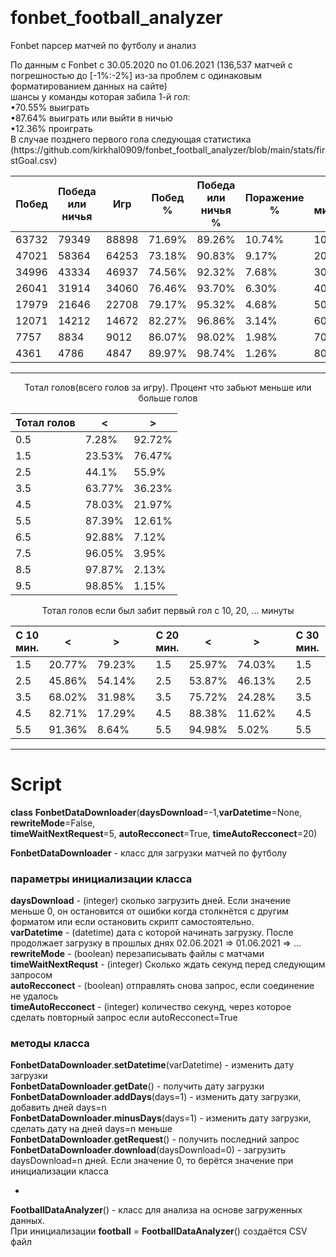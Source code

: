﻿﻿<h1 class="code-line" data-line-start=0 data-line-end=1 ><a id="fonbet_football_analyzer_0"></a>fonbet_football_analyzer</h1>
<p class="has-line-data" data-line-start="1" data-line-end="2">Fonbet парсер матчей по футболу и анализ</p>
<p class="has-line-data" data-line-start="3" data-line-end="9">По данным с Fonbet с 30.05.2020 по 01.06.2021 (136,537 матчей с погрешностью до [-1%:-2%] из-за проблем с одинаковым форматированием данных на сайте)<br>
шансы у команды которая забила 1-й гол:<br>
•70.55% выиграть<br>
•87.64% выиграть или выйти в ничью<br>
•12.36% проиграть<br>
В случае позднего первого гола следующая статистика (https://github.com/kirkhal0909/fonbet_football_analyzer/blob/main/stats/firstGoal.csv)</p>
<table class="table table-striped table-bordered">
<thead>
<tr>
<th>Побед</th>
<th>Победа или ничья</th>
<th>Игр</th>
<th>Побед %</th>
<th>Победа или ничья %</th>
<th>Поражение %</th>
<th>с минуты</th>
</tr>
</thead>
<tbody>
<tr>
<td>63732</td>
<td>79349</td>
<td>88898</td>
<td>71.69%</td>
<td>89.26%</td>
<td>10.74%</td>
<td>10</td>
</tr>
<tr>
<td>47021</td>
<td>58364</td>
<td>64253</td>
<td>73.18%</td>
<td>90.83%</td>
<td>9.17%</td>
<td>20</td>
</tr>
<tr>
<td>34996</td>
<td>43334</td>
<td>46937</td>
<td>74.56%</td>
<td>92.32%</td>
<td>7.68%</td>
<td>30</td>
</tr>
<tr>
<td>26041</td>
<td>31914</td>
<td>34060</td>
<td>76.46%</td>
<td>93.70%</td>
<td>6.30%</td>
<td>40</td>
</tr>
<tr>
<td>17979</td>
<td>21646</td>
<td>22708</td>
<td>79.17%</td>
<td>95.32%</td>
<td>4.68%</td>
<td>50</td>
</tr>
<tr>
<td>12071</td>
<td>14212</td>
<td>14672</td>
<td>82.27%</td>
<td>96.86%</td>
<td>3.14%</td>
<td>60</td>
</tr>
<tr>
<td>7757</td>
<td>8834</td>
<td>9012</td>
<td>86.07%</td>
<td>98.02%</td>
<td>1.98%</td>
<td>70</td>
</tr>
<tr>
<td>4361</td>
<td>4786</td>
<td>4847</td>
<td>89.97%</td>
<td>98.74%</td>
<td>1.26%</td>
<td>80</td>
</tr>
</tbody>
</table>
<hr>
<p align="center">Тотал голов(всего голов за игру). Процент что забьют меньше или больше голов</p>
<table class="table table-striped table-bordered" align="center">
<thead>
<tr>
<th>Тотал голов</th>
<th>&lt;</th>
<th>&gt;</th>
</tr>
</thead>
<tbody>
<tr>
<td>0.5</td>
<td>7.28%</td>
<td>92.72%</td>
</tr>
<tr>
<td>1.5</td>
<td>23.53%</td>
<td>76.47%</td>
</tr>
<tr>
<td>2.5</td>
<td>44.1%</td>
<td>55.9%</td>
</tr>
<tr>
<td>3.5</td>
<td>63.77%</td>
<td>36.23%</td>
</tr>
<tr>
<td>4.5</td>
<td>78.03%</td>
<td>21.97%</td>
</tr>
<tr>
<td>5.5</td>
<td>87.39%</td>
<td>12.61%</td>
</tr>
<tr>
<td>6.5</td>
<td>92.88%</td>
<td>7.12%</td>
</tr>
<tr>
<td>7.5</td>
<td>96.05%</td>
<td>3.95%</td>
</tr>
<tr>
<td>8.5</td>
<td>97.87%</td>
<td>2.13%</td>
</tr>
<tr>
<td>9.5</td>
<td>98.85%</td>
<td>1.15%</td>
</tr>
</tbody>
</table>

<p align="center">Тотал голов если был забит первый гол с 10, 20, ... минуты</p>

|С 10 мин.|<|>||С 20 мин.|<|>||С 30 мин.|<|>||С 40 мин.|<|>||С 50 мин.|<|>||С 60 мин.|<|>||С 70 мин.|<|>||С 80 мин.|<|>|
|------------------|------------------|------------------|------------------|------------------|------------------|------------------|------------------|------------------|------------------|------------------|------------------|------------------|------------------|------------------|------------------|------------------|------------------|------------------|------------------|------------------|------------------|------------------|------------------|------------------|------------------|------------------|------------------|------------------|------------------|------------------|
|1.5|20.77%|79.23%||1.5|25.97%|74.03%||1.5|31.59%|68.41%||1.5|38.04%|61.96%||1.5|46.86%|53.14%||1.5|56.82%|43.18%||1.5|68.04%|31.96%||1.5|78.57%|21.43%|
|2.5|45.86%|54.14%||2.5|53.87%|46.13%||2.5|61.78%|38.22%||2.5|69.47%|30.53%||2.5|78.19%|21.81%||2.5|85.76%|14.24%||2.5|91.93%|8.07%||2.5|95.85%|4.15%|
|3.5|68.02%|31.98%||3.5|75.72%|24.28%||3.5|82.12%|17.88%||3.5|87.61%|12.39%||3.5|92.7%|7.3%||3.5|96.04%|3.96%||3.5|97.79%|2.21%||3.5|98.68%|1.32%|
|4.5|82.71%|17.29%||4.5|88.38%|11.62%||4.5|92.51%|7.49%||4.5|95.48%|4.52%||4.5|97.78%|2.22%||4.5|98.89%|1.11%||4.5|99.34%|0.66%||4.5|99.42%|0.58%|
|5.5|91.36%|8.64%||5.5|94.98%|5.02%||5.5|97.24%|2.76%||5.5|98.5%|1.5%||5.5|99.39%|0.61%||5.5|99.68%|0.32%||5.5|99.72%|0.28%||5.5|99.69%|0.31%|


<hr>
<h1 class="code-line" data-line-start=0 data-line-end=1 ><a id="fonbet_football_analyzer_0"></a>Script</h1>
<p class="has-line-data" data-line-start="21" data-line-end="23"><strong>class</strong> <strong>FonbetDataDownloader</strong>(<strong>daysDownload</strong>=-1,<strong>varDatetime</strong>=None, <strong>rewriteMode</strong>=False,<br>
<strong>timeWaitNextRequest</strong>=5, <strong>autoRecconect</strong>=True, <strong>timeAutoRecconect</strong>=20)</p>
<p class="has-line-data" data-line-start="24" data-line-end="25"><strong>FonbetDataDownloader</strong> - класс для загрузки матчей по футболу</p>
<h3 class="code-line" data-line-start=26 data-line-end=27 ><a id="___26"></a>параметры инициализации класса</h3>
<p class="has-line-data" data-line-start="27" data-line-end="33"><strong>daysDownload</strong> - (integer) сколько загрузить дней. Если значение меньше 0, он остановится от ошибки когда столкнётся с другим форматом или если остановить скрипт самостоятельно.<br>
<strong>varDatetime</strong> - (datetime) дата с которой начинать загрузку. После продолжает загрузку в прошлых днях 02.06.2021 =&gt; 01.06.2021 =&gt; …<br>
<strong>rewriteMode</strong> - (boolean) перезаписывать файлы с матчами<br>
<strong>timeWaitNextRequst</strong> - (integer) Сколько ждать секунд перед следующим запросом<br>
<strong>autoRecconect</strong> - (boolean) отправлять снова запрос, если соединение не удалось<br>
<strong>timeAutoRecconect</strong> - (integer) количество секунд, через которое сделать повторный запрос если autoRecconect=True</p>
<h3 class="code-line" data-line-start=34 data-line-end=35 ><a id="__34"></a>методы класса</h3>
<p class="has-line-data" data-line-start="35" data-line-end="41"><strong>FonbetDataDownloader</strong>.<strong>setDatetime</strong>(varDatetime) - изменить дату загрузки<br>
<strong>FonbetDataDownloader</strong>.<strong>getDate</strong>() - получить дату загрузки<br>
<strong>FonbetDataDownloader</strong>.<strong>addDays</strong>(days=1) - изменить дату загрузки, добавить дней days=n<br>
<strong>FonbetDataDownloader</strong>.<strong>minusDays</strong>(days=1) - изменить дату загрузки, сделать дату на дней days=n меньше<br>
<strong>FonbetDataDownloader</strong>.<strong>getRequest</strong>() - получить последний запрос<br>
<strong>FonbetDataDownloader</strong>.<strong>download</strong>(daysDownload=0) - загрузить daysDownload=n дней. Если значение 0, то берётся значение при инициализации класса</p>
<ul>
<li class="has-line-data" data-line-start="42" data-line-end="43"></li>
</ul>
<p class="has-line-data" data-line-start="43" data-line-end="45"><strong>FootballDataAnalyzer</strong>() - класс для анализа на основе загруженных данных.<br>
При инициализации <strong>football</strong> = <strong>FootballDataAnalyzer</strong>() создаётся CSV файл</p>